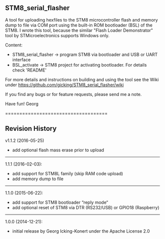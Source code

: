 STM8_serial_flasher
-------------------

A tool for uploading hexfiles to the STM8 microcontroller flash and memory dump to file via COM port using the built-in ROM bootloader (BSL) of the STM8. I wrote this tool, because the similar "Flash Loader Demonstrator" tool by STMicroelectronics supports Windows only.

Content:
  - STM8_serial_flasher -> program STM8 via bootloader and USB or UART interface
  - BSL_activate        -> STM8 project for activating bootloader. For details check 'README'

For more details and instructions on building and using the tool see the Wiki under https://github.com/gicking/STM8_serial_flasher/wiki

If you find any bugs or for feature requests, please send me a note.

Have fun!
Georg

====================================

Revision History
----------------

v1.1.2 (2016-05-25)
  - add optional flash mass erase prior to upload

----------------
1.1.1 (2016-02-03):
  - add support for STM8L family (skip RAM code upload)
  - add memory dump to file

----------------
1.1.0 (2015-06-22):
  - add support for STM8 bootloader “reply mode“
  - add optional reset of STM8 via DTR (RS232/USB) or GPIO18 (Raspberry)

----------------
1.0.0 (2014-12-21):
  - initial release by Georg Icking-Konert under the Apache License 2.0
